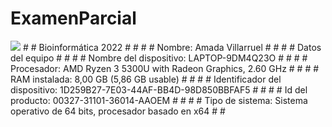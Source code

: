 # ExamenParcial #
<img src="https://upload.wikimedia.org/wikipedia/commons/thumb/8/82/Gnu-bash-logo.svg/2560px-Gnu-bash-logo.svg.png">
# # Bioinformática 2022 # #
# # Nombre: Amada Villarruel # #
# # Datos del equipo # # 
# # Nombre del dispositivo: LAPTOP-9DM4Q23O # #
# # Procesador: AMD Ryzen 3 5300U with Radeon Graphics, 2.60 GHz # #
# # RAM instalada: 8,00 GB (5,86 GB usable) # # 
# # Identificador del dispositivo: 1D259B27-7E03-44AF-BB4D-98D850BBFAF5 # #
# # Id del producto: 00327-31101-36014-AAOEM # #
# # Tipo de sistema: Sistema operativo de 64 bits, procesador basado en x64 # #
